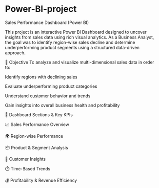# Power-BI-project

Sales Performance Dashboard (Power BI)

This project is an interactive Power BI Dashboard designed to uncover insights from sales data using rich visual analytics. As a Business Analyst, the goal was to identify region-wise sales decline and determine underperforming product segments using a structured data-driven approach.

🎯 Objective
To analyze and visualize multi-dimensional sales data in order to:

Identify regions with declining sales

Evaluate underperforming product categories

Understand customer behavior and trends

Gain insights into overall business health and profitability

📌 Dashboard Sections & Key KPIs

📈 Sales Performance Overview

🌍 Region-wise Performance

📦 Product & Segment Analysis

👤 Customer Insights

⏱️ Time-Based Trends

💰 Profitability & Revenue Efficiency
